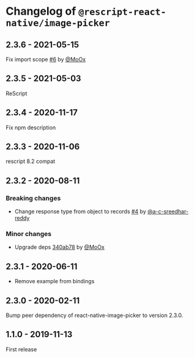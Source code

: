 # Changelog of `@rescript-react-native/image-picker`

## 2.3.6 - 2021-05-15

Fix import scope [#6](https://github.com/rescript-react-native/image-picker/issues/6) by [@MoOx](https://github.com/MoOx)

## 2.3.5 - 2021-05-03

ReScript

## 2.3.4 - 2020-11-17

Fix npm description

## 2.3.3 - 2020-11-06

rescript 8.2 compat

## 2.3.2 - 2020-08-11

### Breaking changes

- Change response type from object to records [#4](https://github.com/rescript-react-native/image-picker/pull/4) by [@a-c-sreedhar-reddy](https://github.com/a-c-sreedhar-reddy)

### Minor changes

- Upgrade deps [340ab78](https://github.com/rescript-react-native/image-picker/commit/340ab78) by [@MoOx](https://github.com/MoOx)

## 2.3.1 - 2020-06-11

- Remove example from bindings

## 2.3.0 - 2020-02-11

Bump peer dependency of react-native-image-picker to version 2.3.0.

## 1.1.0 - 2019-11-13

First release
